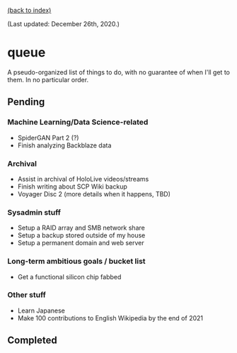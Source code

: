 [(back to index)](index.md)

(Last updated: December 26th, 2020.)

# queue
A pseudo-organized list of things to do, with no guarantee of when I'll get to them. In no particular order.

## Pending
### Machine Learning/Data Science-related
- SpiderGAN Part 2 (?)
- Finish analyzing Backblaze data
### Archival
- Assist in archival of HoloLive videos/streams
- Finish writing about SCP Wiki backup
- Voyager Disc 2 (more details when it happens, TBD)
### Sysadmin stuff
- Setup a RAID array and SMB network share
- Setup a backup stored outside of my house
- Setup a permanent domain and web server
### Long-term ambitious goals / bucket list
- Get a functional silicon chip fabbed
### Other stuff
- Learn Japanese
- Make 100 contributions to English Wikipedia by the end of 2021

## Completed